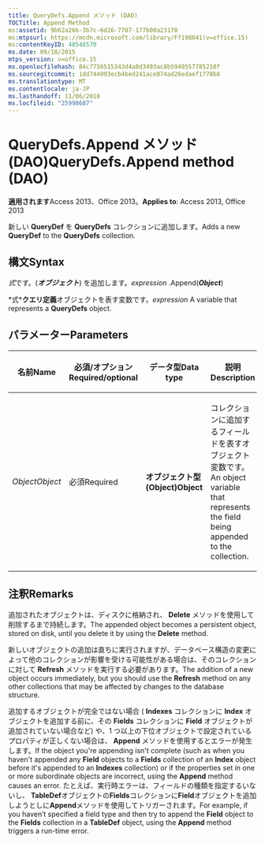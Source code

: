 ```yaml
---
title: QueryDefs.Append メソッド (DAO)
TOCTitle: Append Method
ms:assetid: 9b62a26b-3b7c-6d26-7707-177b00a23178
ms:mtpsurl: https://msdn.microsoft.com/library/Ff198041(v=office.15)
ms:contentKeyID: 48546570
ms.date: 09/18/2015
mtps_version: v=office.15
ms.openlocfilehash: 84c7756515343d4a8d3493ac8b5949557785210f
ms.sourcegitcommit: 1dd744993ecb4bed241ace874ad26edaef1778b8
ms.translationtype: MT
ms.contentlocale: ja-JP
ms.lasthandoff: 11/06/2018
ms.locfileid: "25998687"
---
```

# <a name="querydefsappend-method-dao"></a><span data-ttu-id="327b2-102">QueryDefs.Append メソッド (DAO)</span><span class="sxs-lookup"><span data-stu-id="327b2-102">QueryDefs.Append method (DAO)</span></span>

<span data-ttu-id="327b2-103">**適用されます**Access 2013、Office 2013。</span><span class="sxs-lookup"><span data-stu-id="327b2-103">**Applies to**: Access 2013, Office 2013</span></span>

<span data-ttu-id="327b2-104">新しい **QueryDef** を **QueryDefs** コレクションに追加します。</span><span class="sxs-lookup"><span data-stu-id="327b2-104">Adds a new **QueryDef** to the **QueryDefs** collection.</span></span>

## <a name="syntax"></a><span data-ttu-id="327b2-105">構文</span><span class="sxs-lookup"><span data-stu-id="327b2-105">Syntax</span></span>

<span data-ttu-id="327b2-106">*式*です。(***オブジェクト***) を追加します。</span><span class="sxs-lookup"><span data-stu-id="327b2-106">*expression* .Append(***Object***)</span></span>

<span data-ttu-id="327b2-107">\*式\***クエリ定義**オブジェクトを表す変数です。</span><span class="sxs-lookup"><span data-stu-id="327b2-107">*expression* A variable that represents a **QueryDefs** object.</span></span>

## <a name="parameters"></a><span data-ttu-id="327b2-108">パラメーター</span><span class="sxs-lookup"><span data-stu-id="327b2-108">Parameters</span></span>

<table>
<colgroup>
<col style="width: 25%" />
<col style="width: 25%" />
<col style="width: 25%" />
<col style="width: 25%" />
</colgroup>
<thead>
<tr class="header">
<th><p><span data-ttu-id="327b2-109">名前</span><span class="sxs-lookup"><span data-stu-id="327b2-109">Name</span></span></p></th>
<th><p><span data-ttu-id="327b2-110">必須/オプション</span><span class="sxs-lookup"><span data-stu-id="327b2-110">Required/optional</span></span></p></th>
<th><p><span data-ttu-id="327b2-111">データ型</span><span class="sxs-lookup"><span data-stu-id="327b2-111">Data type</span></span></p></th>
<th><p><span data-ttu-id="327b2-112">説明</span><span class="sxs-lookup"><span data-stu-id="327b2-112">Description</span></span></p></th>
</tr>
</thead>
<tbody>
<tr class="odd">
<td><p><span data-ttu-id="327b2-113"><em>Object</em></span><span class="sxs-lookup"><span data-stu-id="327b2-113"><em>Object</em></span></span></p></td>
<td><p><span data-ttu-id="327b2-114">必須</span><span class="sxs-lookup"><span data-stu-id="327b2-114">Required</span></span></p></td>
<td><p><span data-ttu-id="327b2-115"><strong>オブジェクト型 (Object)</strong></span><span class="sxs-lookup"><span data-stu-id="327b2-115"><strong>Object</strong></span></span></p></td>
<td><p><span data-ttu-id="327b2-116">コレクションに追加するフィールドを表すオブジェクト変数です。</span><span class="sxs-lookup"><span data-stu-id="327b2-116">An object variable that represents the field being appended to the collection.</span></span></p></td>
</tr>
</tbody>
</table>


## <a name="remarks"></a><span data-ttu-id="327b2-117">注釈</span><span class="sxs-lookup"><span data-stu-id="327b2-117">Remarks</span></span>

<span data-ttu-id="327b2-118">追加されたオブジェクトは、ディスクに格納され、 **Delete** メソッドを使用して削除するまで持続します。</span><span class="sxs-lookup"><span data-stu-id="327b2-118">The appended object becomes a persistent object, stored on disk, until you delete it by using the **Delete** method.</span></span>

<span data-ttu-id="327b2-119">新しいオブジェクトの追加は直ちに実行されますが、データベース構造の変更によって他のコレクションが影響を受ける可能性がある場合は、そのコレクションに対して **Refresh** メソッドを実行する必要があります。</span><span class="sxs-lookup"><span data-stu-id="327b2-119">The addition of a new object occurs immediately, but you should use the **Refresh** method on any other collections that may be affected by changes to the database structure.</span></span>

<span data-ttu-id="327b2-120">追加するオブジェクトが完全ではない場合 ( **Indexes** コレクションに **Index** オブジェクトを追加する前に、その **Fields** コレクションに **Field** オブジェクトが追加されていない場合など) や、1 つ以上の下位オブジェクトで設定されているプロパティが正しくない場合は、 **Append** メソッドを使用するとエラーが発生します。</span><span class="sxs-lookup"><span data-stu-id="327b2-120">If the object you're appending isn't complete (such as when you haven't appended any **Field** objects to a **Fields** collection of an **Index** object before it's appended to an **Indexes** collection) or if the properties set in one or more subordinate objects are incorrect, using the **Append** method causes an error.</span></span> <span data-ttu-id="327b2-121">たとえば、実行時エラーは、フィールドの種類を指定するいないし、 **TableDef**オブジェクトの**Fields**コレクションに**Field**オブジェクトを追加しようとしに**Append**メソッドを使用してトリガーされます。</span><span class="sxs-lookup"><span data-stu-id="327b2-121">For example, if you haven’t specified a field type and then try to append the **Field** object to the **Fields** collection in a **TableDef** object, using the **Append** method triggers a run-time error.</span></span>


